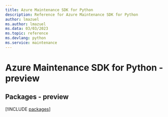 ```yaml
---
title: Azure Maintenance SDK for Python
description: Reference for Azure Maintenance SDK for Python
author: lmazuel
ms.author: lmazuel
ms.data: 03/03/2023
ms.topic: reference
ms.devlang: python
ms.service: maintenance
---
```

# Azure Maintenance SDK for Python - preview
## Packages - preview
[!INCLUDE [packages](maintenance-index.md)]